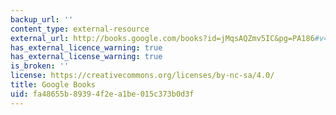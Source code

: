 ```yaml
---
backup_url: ''
content_type: external-resource
external_url: http://books.google.com/books?id=jMqsAQZmv5IC&pg=PA186#v=onepage
has_external_licence_warning: true
has_external_license_warning: true
is_broken: ''
license: https://creativecommons.org/licenses/by-nc-sa/4.0/
title: Google Books
uid: fa48655b-8939-4f2e-a1be-015c373b0d3f
---
```

